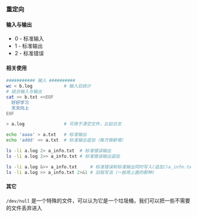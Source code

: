 ### 重定向

#### 输入与输出
- 0 - 标准输入
- 1 - 标准输出
- 2 - 标准错误

#### 相关使用
```bash
########### 输入 ##########
wc < b.log            # 输入后统计
# 结合输入与输出
cat >> b.txt <<EOF    
  好好学习
  天天向上
EOF

> a.log               # 可用于清空文件，比如日志

echo 'aaaa' > a.txt   # 标准输出
echo 'addd' >> a.txt  # 标准输出追加（每次做新增）

ls -li a.log 2> a_info.txt  # 标准错误输出
ls -li a.log 2>> a_info.txt # 标准错误输出追加

ls -li a.log &>> a_info.txt     # 标准错误和标准输出同时写入(追加）)a_info.txt
ls -li a.log >> a_info.txt 2>&1 # 旧版写法（一般用上面的那种)
```

#### 其它
`/dev/null` 是一个特殊的文件，可以认为它是一个垃圾桶，我们可以把一些不需要的文件丢弃进入



